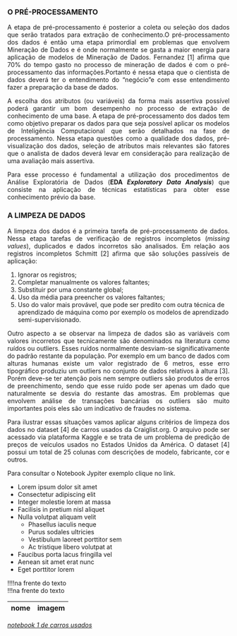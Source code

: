### O PRÉ-PROCESSAMENTO

<p align="justify">A etapa de pré-processamento é posterior a coleta ou seleção dos dados que serão tratados para extração de conhecimento.O pré-processamento dos dados é então uma etapa primordial em problemas que envolvem Mineração de Dados e é onde normalmente se gasta a maior energia para aplicação de modelos de Mineração de Dados. Fernandez [1] afirma que 70% do tempo gasto no processo de mineração de dados é com o pré-processamento das informações.Portanto é nessa etapa que o cientista de dados deverá ter o entendimento do “negócio”e com esse entendimento fazer a preparação da base de dados.</p>

<p align="justify">A escolha dos atributos (ou variáveis) da forma mais assertiva possível poderá garantir um bom desempenho no processo de extração de conhecimento de uma base. A etapa de pré-processamento dos dados tem como objetivo preparar os dados para que seja possível aplicar os modelos de Inteligência Computacional que serão detalhados na fase de processamento. Nessa etapa questões como a qualidade dos dados, pré-visualização dos dados, seleção de atributos mais relevantes são fatores que o analista de dados deverá levar em consideração para realização de uma avaliação mais assertiva.</p> 

<p align="justify">Para esse processo é fundamental a utilização dos procedimentos de Análise Exploratória de Dados (<b>EDA <i>Exploratory Data Analysis</i></b>) que consiste na aplicação de técnicas estatísticas para obter esse conhecimento prévio da base.</p> 

### A LIMPEZA DE DADOS

<p align="justify">A limpeza dos dados é a primeira tarefa de pré-processamento de dados. Nessa etapa tarefas de verificação de registros incompletos (<i>missing values</i>), duplicados e dados incorretos são analisados. Em relação aos registros incompletos Schmitt [2] afirma que são soluções passíveis de aplicação:</p>

1. Ignorar os registros;
2. Completar manualmente os valores faltantes;
3. Substituir por uma constante global;
4. Uso da média para preencher os valores faltantes;
5. Uso do valor mais provável, que pode ser predito com outra técnica de aprendizado de máquina como por exemplo os modelos de aprendizado semi-supervisionado.

<p align="justify">Outro aspecto a se observar na limpeza de dados são as variáveis com valores incorretos que tecnicamente são denominados na literatura como ruídos ou outliers. Esses ruídos normalmente desviam-se significativamente do padrão restante da população. Por exemplo em um banco de dados com alturas humanas existe um valor registrado de 6 metros, esse erro tipográfico produziu um outliers no conjunto de dados relativos à altura [3]. Porém deve-se ter atenção pois nem sempre outliers são produtos de erros de preenchimento, sendo que esse ruído pode ser apenas um dado que naturalmente se desvia do restante das amostras. Em problemas que envolvem análise de transações bancárias os outliers são muito importantes pois eles são um indicativo de fraudes no sistema.</p>

<p align="justify">Para ilustrar essas situações vamos aplicar alguns critérios de limpeza dos dados no dataset [4] de carros usados da Craiglist.org. O arquivo pode ser acessado via plataforma Kaggle e se trata de um problema de predição de preços de veículos usados no Estados Unidos da América. O dataset [4] possui um total de 25 colunas com descrições de modelo, fabricante, cor e outros.</p>

<p align="justify">Para consultar o Notebook Jypiter exemplo clique no link.</p>

+ Lorem ipsum dolor sit amet
+ Consectetur adipiscing elit
+ Integer molestie lorem at massa
+ Facilisis in pretium nisl aliquet
+ Nulla volutpat aliquam velit
  - Phasellus iaculis neque
  - Purus sodales ultricies
  - Vestibulum laoreet porttitor sem
  - Ac tristique libero volutpat at
+ Faucibus porta lacus fringilla vel
+ Aenean sit amet erat nunc
+ Eget porttitor lorem

!!!!na frente do texto    
!!!na frente do texto       

|  nome |  imagem |
|-------|---------|




<a href="https://nbviewer.jupyter.org/github/wmpjrufg/COC0786-e-COC0800/blob/gh-pages/Notebooks/notebook1.ipynb"><i>notebook 1 de carros usados</i></a>
